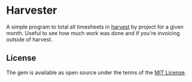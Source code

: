 # Harvester

A simple program to total all timesheets in [harvest](https://www.getharvest.com/) by project for a given month. Useful to see how much work was done and if you're invoicing outside of harvest.

## License

The gem is available as open source under the terms of the [MIT License](https://opensource.org/licenses/MIT).
